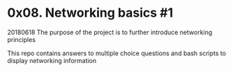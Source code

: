 # 0x08. Networking basics #1

20180618 The purpose of the project is to further introduce networking principles

This repo contains answers to multiple choice questions and bash scripts to display networking information

